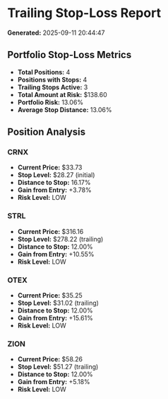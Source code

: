 # Trailing Stop-Loss Report

**Generated:** 2025-09-11 20:44:47

## Portfolio Stop-Loss Metrics

- **Total Positions:** 4
- **Positions with Stops:** 4
- **Trailing Stops Active:** 3
- **Total Amount at Risk:** $138.60
- **Portfolio Risk:** 13.06%
- **Average Stop Distance:** 13.06%

## Position Analysis

### CRNX
- **Current Price:** $33.73
- **Stop Level:** $28.27 (initial)
- **Distance to Stop:** 16.17%
- **Gain from Entry:** +3.78%
- **Risk Level:** LOW

### STRL
- **Current Price:** $316.16
- **Stop Level:** $278.22 (trailing)
- **Distance to Stop:** 12.00%
- **Gain from Entry:** +10.55%
- **Risk Level:** LOW

### OTEX
- **Current Price:** $35.25
- **Stop Level:** $31.02 (trailing)
- **Distance to Stop:** 12.00%
- **Gain from Entry:** +15.61%
- **Risk Level:** LOW

### ZION
- **Current Price:** $58.26
- **Stop Level:** $51.27 (trailing)
- **Distance to Stop:** 12.00%
- **Gain from Entry:** +5.18%
- **Risk Level:** LOW

